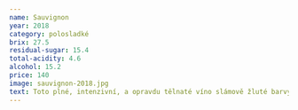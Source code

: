```yaml
---
name: Sauvignon
year: 2018
category: polosladké
brix: 27.5
residual-sugar: 15.4
total-acidity: 4.6
alcohol: 15.2
price: 140
image: sauvignon-2018.jpg
text: Toto plné, intenzivní, a opravdu tělnaté víno slámově žluté barvy nadchne nádhernou vůní mučenky, v chuťi doprovázenou zřetelnými tóny sušených fíků a medu. Dokonale se snoubí s hořkou čokoládou, dezerty a sýry s modrou plísní.
---
```

